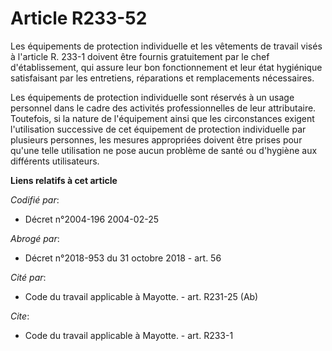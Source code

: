 # Article R233-52

Les équipements de protection individuelle et les vêtements de travail visés à l'article R. 233-1 doivent être fournis
gratuitement par le chef d'établissement, qui assure leur bon fonctionnement et leur état hygiénique satisfaisant par les
entretiens, réparations et remplacements nécessaires. 

Les équipements de protection individuelle sont réservés à un usage personnel dans le cadre des activités professionnelles de
leur attributaire. Toutefois, si la nature de l'équipement ainsi que les circonstances exigent l'utilisation successive de
cet équipement de protection individuelle par plusieurs personnes, les mesures appropriées doivent être prises pour qu'une
telle utilisation ne pose aucun problème de santé ou d'hygiène aux différents utilisateurs.

**Liens relatifs à cet article**

_Codifié par_:

  - Décret n°2004-196 2004-02-25

_Abrogé par_:

  - Décret n°2018-953 du 31 octobre 2018 - art. 56

_Cité par_:

  - Code du travail applicable à Mayotte. - art. R231-25 (Ab)

_Cite_:

  - Code du travail applicable à Mayotte. - art. R233-1
